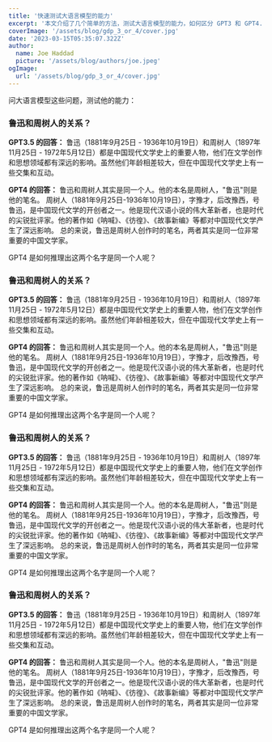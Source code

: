```yaml
---
title: '快速测试大语言模型的能力'
excerpt: '本文介绍了几个简单的方法，测试大语言模型的能力，如何区分 GPT3 和 GPT4.'
coverImage: '/assets/blog/gdp_3_or_4/cover.jpg'
date: '2023-03-15T05:35:07.322Z'
author:
  name: Joe Haddad
  picture: '/assets/blog/authors/joe.jpeg'
ogImage:
  url: '/assets/blog/gdp_3_or_4/cover.jpg'
---
```


问大语言模型这些问题，测试他的能力：

### 鲁迅和周树人的关系？

**GPT3.5 的回答：**
鲁迅（1881年9月25日 - 1936年10月19日）和周树人（1897年11月25日 - 1972年5月12日）都是中国现代文学史上的重要人物，他们在文学创作和思想领域都有深远的影响。虽然他们年龄相差较大，但在中国现代文学史上有一些交集和互动。

**GPT4 的回答：**
鲁迅和周树人其实是同一个人。他的本名是周树人，"鲁迅"则是他的笔名。
周树人（1881年9月25日-1936年10月19日），字豫才，后改豫西，号鲁迅，是中国现代文学的开创者之一。他是现代汉语小说的伟大革新者，也是时代的尖锐批评家。他的著作如《呐喊》、《彷徨》、《故事新编》等都对中国现代文学产生了深远影响。
总的来说，鲁迅是周树人创作时的笔名，两者其实是同一位非常重要的中国文学家。

GPT4 是如何推理出这两个名字是同一个人呢？

### 鲁迅和周树人的关系？

**GPT3.5 的回答：**
鲁迅（1881年9月25日 - 1936年10月19日）和周树人（1897年11月25日 - 1972年5月12日）都是中国现代文学史上的重要人物，他们在文学创作和思想领域都有深远的影响。虽然他们年龄相差较大，但在中国现代文学史上有一些交集和互动。

**GPT4 的回答：**
鲁迅和周树人其实是同一个人。他的本名是周树人，"鲁迅"则是他的笔名。
周树人（1881年9月25日-1936年10月19日），字豫才，后改豫西，号鲁迅，是中国现代文学的开创者之一。他是现代汉语小说的伟大革新者，也是时代的尖锐批评家。他的著作如《呐喊》、《彷徨》、《故事新编》等都对中国现代文学产生了深远影响。
总的来说，鲁迅是周树人创作时的笔名，两者其实是同一位非常重要的中国文学家。

GPT4 是如何推理出这两个名字是同一个人呢？

### 鲁迅和周树人的关系？

**GPT3.5 的回答：**
鲁迅（1881年9月25日 - 1936年10月19日）和周树人（1897年11月25日 - 1972年5月12日）都是中国现代文学史上的重要人物，他们在文学创作和思想领域都有深远的影响。虽然他们年龄相差较大，但在中国现代文学史上有一些交集和互动。

**GPT4 的回答：**
鲁迅和周树人其实是同一个人。他的本名是周树人，"鲁迅"则是他的笔名。
周树人（1881年9月25日-1936年10月19日），字豫才，后改豫西，号鲁迅，是中国现代文学的开创者之一。他是现代汉语小说的伟大革新者，也是时代的尖锐批评家。他的著作如《呐喊》、《彷徨》、《故事新编》等都对中国现代文学产生了深远影响。
总的来说，鲁迅是周树人创作时的笔名，两者其实是同一位非常重要的中国文学家。

GPT4 是如何推理出这两个名字是同一个人呢？

### 鲁迅和周树人的关系？

**GPT3.5 的回答：**
鲁迅（1881年9月25日 - 1936年10月19日）和周树人（1897年11月25日 - 1972年5月12日）都是中国现代文学史上的重要人物，他们在文学创作和思想领域都有深远的影响。虽然他们年龄相差较大，但在中国现代文学史上有一些交集和互动。

**GPT4 的回答：**
鲁迅和周树人其实是同一个人。他的本名是周树人，"鲁迅"则是他的笔名。
周树人（1881年9月25日-1936年10月19日），字豫才，后改豫西，号鲁迅，是中国现代文学的开创者之一。他是现代汉语小说的伟大革新者，也是时代的尖锐批评家。他的著作如《呐喊》、《彷徨》、《故事新编》等都对中国现代文学产生了深远影响。
总的来说，鲁迅是周树人创作时的笔名，两者其实是同一位非常重要的中国文学家。

GPT4 是如何推理出这两个名字是同一个人呢？


